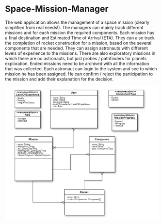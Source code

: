 # Space-Mission-Manager

The web application allows the management of a space mission (clearly simplified from real needs!). The managers can mainly track different missions and for each mission the required components. Each mission has a final destination and Estimated Time of Arrival (ETA). They can also track the completion of rocket construction for a mission, based on the several components that are needed. They can assign astronauts with different levels of experience to the missions. There are also exploratory missions in which there are no astronauts, but just probes / pathfinders for planets exploration. Ended missions need to be archived with all the information that was collected. Each astronaut can login to the system and see to which mission he has been assigned. He can confirm / reject the participation to the mission and add their explanation for the decision.

![alt text](./class_diagram.png)